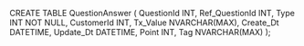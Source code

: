 CREATE TABLE QuestionAnswer (
	QuestionId INT,
	Ref_QuestionId INT,
	Type INT NOT NULL,
	CustomerId INT,
	Tx_Value NVARCHAR(MAX),
	Create_Dt DATETIME,
	Update_Dt DATETIME,
	Point INT,
	Tag NVARCHAR(MAX)
);
